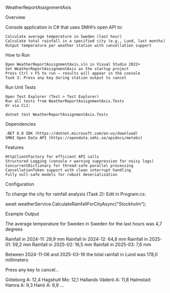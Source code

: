 WeatherReportAssignmentAxis

Overview

Console application in C# that uses SMHI’s open API to:

    Calculate average temperature in Sweden (last hour)
    Calculate total rainfall in a specified city (e.g., Lund, last months)
    Output temperature per weather station with cancellation support

How to Run

    Open WeatherReportAssignmentAxis.sln in Visual Studio 2022+
    Set WeatherReportAssignmentAxis as the startup project
    Press Ctrl + F5 to run — results will appear in the console
    Task 3: Press any key during station output to cancel

Run Unit Tests

    Open Test Explorer (Test > Test Explorer)
    Run all tests from WeatherReportAssignmentAxis.Tests
    Or via CLI:

    dotnet test WeatherReportAssignmentAxis.Tests

Dependencies

    .NET 8.0 SDK (https://dotnet.microsoft.com/en-us/download)
    SMHI Open Data API (https://opendata.smhi.se/apidocs/metobs)

Features

    HttpClientFactory for efficient API calls
    Structured Logging (console + warning suppression for noisy logs)
    ConcurrentDictionary for thread-safe parallel processing
    CancellationToken support with clean interrupt handling
    Fully null-safe models for robust deserialization

Configuration

To change the city for rainfall analysis (Task 2):
Edit in Program.cs:

await weatherService.CalculateRainfallForCityAsync("Stockholm");

Example Output

The average temperature for Sweden in Sweden for the last hours was 4,7 degrees

Rainfall in 2024-11: 29,9 mm
Rainfall in 2024-12: 64,8 mm
Rainfall in 2025-01: 59,2 mm
Rainfall in 2025-02: 16,5 mm
Rainfall in 2025-03: 7,6 mm

Between 2024-11-06 and 2025-03-16 the total rainfall in Lund was 178,0 millimeters

Press any key to cancel...

Göteborg A: 12,4
Hagshult Mo: 12,1
Hallands Väderö A: 11,8
Halmstad:
Hamra A: 9,3
Hanö A: 9,9
...